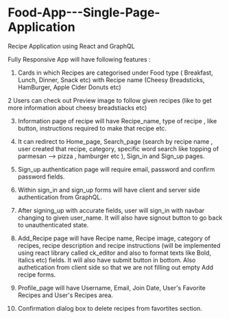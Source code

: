 # Food-App---Single-Page-Application

Recipe Application using React and GraphQL

Fully Responsive App will have following features : 

1. Cards in which Recipes are categorised under Food type ( Breakfast, Lunch, Dinner, Snack etc) with Recipe name (Cheesy Breadsticks, HamBurger, Apple Cider Donuts etc)

2  Users can check out Preview image to follow given recipes (like to get more information about cheesy breadstiacks etc)

3. Information page of recipe will have Recipe_name, type of recipe , like button, instructions required to make that recipe etc.
 
4. It can redirect to Home_page, Search_page (search by recipe name , user created that recipe, category, specific word search like topping of parmesan --> pizza , hamburger etc ), Sign_in  and Sign_up pages.

5. Sign_up authentication page will require email, password and confirm password fields.

6. Within sign_in and sign_up forms will have client and server side authentication from GraphQL.

7.  After signing_up with accurate fields, user will sign_in with navbar changing to given user_name. It will also have signout button to go back to unauthenticated state.

8. Add_Recipe page will have Recipe name, Recipe image, category of recipes, recipe description and recipe instructions (will be implemented using react library called ck_editor and also to format texts like Bold, italics etc)  fields. It will also have submit button in bottom. Also authetication from client side so that we are not filling out empty Add recipe forms.

9.  Profile_page will have Username, Email, Join Date, User's Favorite Recipes and User's Recipes area.

10. Confirmation dialog box to delete recipes from favortites section.

